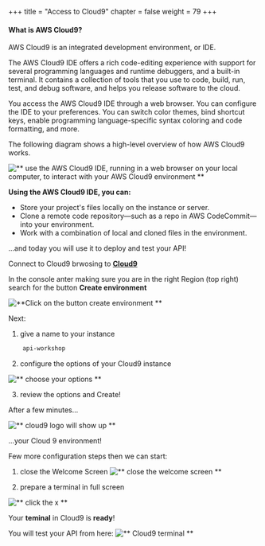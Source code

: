 +++
title = "Access to Cloud9"
chapter = false
weight = 79
+++

#### What is AWS Cloud9?

AWS Cloud9 is an integrated development environment, or IDE.

The AWS Cloud9 IDE offers a rich code-editing experience with support for several programming languages and runtime debuggers, and a built-in terminal. It contains a collection of tools that you use to code, build, run, test, and debug software, and helps you release software to the cloud.

You access the AWS Cloud9 IDE through a web browser. You can configure the IDE to your preferences. You can switch color themes, bind shortcut keys, enable programming language-specific syntax coloring and code formatting, and more.

The following diagram shows a high-level overview of how AWS Cloud9 works.

![** use the AWS Cloud9 IDE, running in a web browser on your local computer, to interact with your AWS Cloud9 environment **](/images/Cloud9-arch.png)

**Using the AWS Cloud9 IDE, you can:**

-   Store your project's files locally on the instance or server.
-   Clone a remote code repository—such as a repo in AWS CodeCommit—into your environment.
-   Work with a combination of local and cloned files in the environment.

...and today you will use it to deploy and test your API!

Connect to Cloud9 brwosing to [**Cloud9**](https://console.aws.amazon.com/cloud9) 

In the console anter making sure you are in the right Region (top right) search for the button **Create environment** 

![**Click on the button create environment **](/images/cloud-9-create-environment.png)

Next: 

1. give a name to your instance

```bash 
    api-workshop
```
2. configure the options of your Cloud9 instance

![** choose your options **](/images/cloud-9-configure-settings.png)

3. review the options and Create!

After a few minutes...

![** cloud9 logo will show up **](/images/creating-cloud-9.png)

...your Cloud 9 environment!


Few more configuration steps then we can start:

1. close the Welcome Screen
![** close the welcome screen **](/images/cloud-9-close-welcome-screen.png)

2. prepare a terminal in full screen

![** click the x **](/images/cloud-9-open-new-terminal.png)

Your **teminal** in Cloud9 is **ready**! 

You will test your API from here:
![** Cloud9 terminal **](/images/cloud-9-terminal.png)


